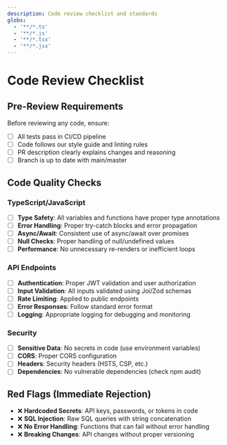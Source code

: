 ```yaml
---
description: Code review checklist and standards
globs:
  - '**/*.ts'
  - '**/*.js'
  - '**/*.tsx'
  - '**/*.jsx'
---
```

# Code Review Checklist

## Pre-Review Requirements

Before reviewing any code, ensure:

- [ ] All tests pass in CI/CD pipeline
- [ ] Code follows our style guide and linting rules
- [ ] PR description clearly explains changes and reasoning
- [ ] Branch is up to date with main/master

## Code Quality Checks

### TypeScript/JavaScript

- [ ] **Type Safety**: All variables and functions have proper type annotations
- [ ] **Error Handling**: Proper try-catch blocks and error propagation
- [ ] **Async/Await**: Consistent use of async/await over promises
- [ ] **Null Checks**: Proper handling of null/undefined values
- [ ] **Performance**: No unnecessary re-renders or inefficient loops

### API Endpoints

- [ ] **Authentication**: Proper JWT validation and user authorization
- [ ] **Input Validation**: All inputs validated using Joi/Zod schemas
- [ ] **Rate Limiting**: Applied to public endpoints
- [ ] **Error Responses**: Follow standard error format
- [ ] **Logging**: Appropriate logging for debugging and monitoring

### Security

- [ ] **Sensitive Data**: No secrets in code (use environment variables)
- [ ] **CORS**: Proper CORS configuration
- [ ] **Headers**: Security headers (HSTS, CSP, etc.)
- [ ] **Dependencies**: No vulnerable dependencies (check npm audit)

## Red Flags (Immediate Rejection)

- ❌ **Hardcoded Secrets**: API keys, passwords, or tokens in code
- ❌ **SQL Injection**: Raw SQL queries with string concatenation
- ❌ **No Error Handling**: Functions that can fail without error handling
- ❌ **Breaking Changes**: API changes without proper versioning
